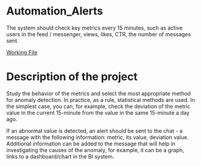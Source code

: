 # Automation_Alerts 

The system should check key metrics every 15 minutes, such as active users in the feed / messenger, views, likes, CTR, the number of messages sent.

<a href="https://github.com/egorkapot/Karpov-Analyst-Simulator/blob/main/emakarov_alert_final.py"> Working File </a>

<h1> Description of the project </h1>

Study the behavior of the metrics and select the most appropriate method for anomaly detection. In practice, as a rule, statistical methods are used.
In the simplest case, you can, for example, check the deviation of the metric value in the current 15-minute from the value in the same 15-minute a day ago.

If an abnormal value is detected, an alert should be sent to the chat - a message with the following information: metric, its value, deviation value.
Additional information can be added to the message that will help in investigating the causes of the anomaly, for example, it can be a graph, links to a dashboard/chart in the BI system.



